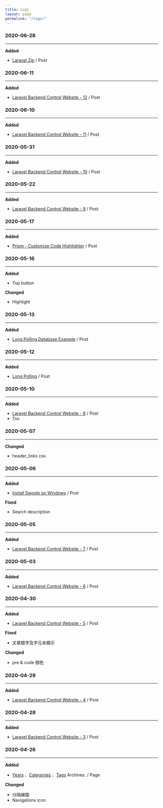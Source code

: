 ```yaml
---
title: Logs
layout: page
permalink: "/logs/"
---
```


### 2020-06-28
---
**Added**
* [Laravel Zip](https://jhuei.com/laravel-zip/) / Post

### 2020-06-11
---
**Added**
* [Laravel Backend Control Website - 12](https://jhuei.com/laravel-myweb-12/) / Post

### 2020-06-10
---
**Added**
* [Laravel Backend Control Website - 11](https://jhuei.com/laravel-myweb-11/) / Post


### 2020-05-31
---
**Added**
* [Laravel Backend Control Website - 10](https://jhuei.com/laravel-myweb-10/) / Post

### 2020-05-22
---
**Added**
* [Laravel Backend Control Website - 9](https://jhuei.com/laravel-myweb-9/) / Post

### 2020-05-17
---
**Added**
* [Prism - Customize Code Highlighter](https://jhuei.com/prism-highlighter/) / Post

### 2020-05-16
---
**Added**
* Top button

**Changed**
* Highlight

### 2020-05-13
---
**Added**
* [Long Polling Database Example](https://jhuei.com/long-polling-example/) / Post

### 2020-05-12
---
**Added**
* [Long Polling](https://jhuei.com/long-polling/) / Post


### 2020-05-10
---
**Added**
* [Laravel Backend Control Website - 8](https://jhuei.com/laravel-myweb-8/) / Post
* Toc

### 2020-05-07
---
**Changed**
* header_links css

### 2020-05-06
---
**Added**
* [Install Swoole on Windows](https://jhuei.com/swoole-install-on-windows/) / Post

**Fixed**
* Search description

### 2020-05-05
---
**Added**
* [Laravel Backend Control Website - 7](https://jhuei.com/laravel-myweb-7/) / Post

### 2020-05-03
---
**Added**
* [Laravel Backend Control Website - 6](https://jhuei.com/laravel-myweb-6/) / Post

### 2020-04-30
---
**Added**
* [Laravel Backend Control Website - 5](https://jhuei.com/laravel-myweb-5/) / Post

**Fixed**
* 文章錯字及字元未顯示

**Changed**
* pre & code 顏色

### 2020-04-29
---
**Added**
* [Laravel Backend Control Website - 4](https://jhuei.com/laravel-myweb-4/) / Post

### 2020-04-28
---
**Added**
* [Laravel Backend Control Website - 3](https://jhuei.com/laravel-myweb-3/) / Post

### 2020-04-26
---
**Added**
* [Years](https://jhuei.com/archives/) 、[Categories](https://jhuei.com/categories/) 、[Tags](https://jhuei.com/tags/)  Archives. / Page

**Changed**
* 分隔線圖
* Navigations icon
